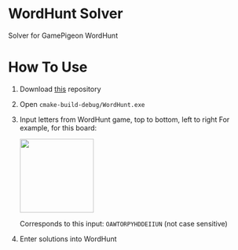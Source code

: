 # WordHunt Solver
Solver for GamePigeon WordHunt

# How To Use
  1. Download [this](https://github.com/mtu4172/Word-Hunt/archive/refs/heads/main.zip) repository
  2. Open `cmake-build-debug/WordHunt.exe`
  3. Input letters from WordHunt game, top to bottom, left to right
     For example, for this board:
     
     <img src="https://cdn.discordapp.com/attachments/378298752483590167/1036180770408108072/wordhunt.jpg" width="150" height="150">
     
     Corresponds to this input: `OAWTORPYHDDEIIUN` (not case sensitive)
  4. Enter solutions into WordHunt
